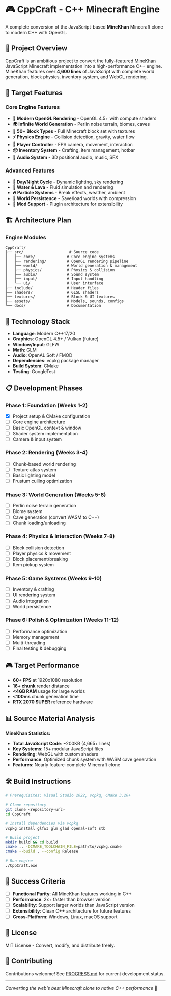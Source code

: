 # 🎮 CppCraft - C++ Minecraft Engine

A complete conversion of the JavaScript-based **MineKhan** Minecraft clone to modern C++ with OpenGL.

## 🎯 Project Overview

CppCraft is an ambitious project to convert the fully-featured [MineKhan](https://github.com/Willard21/MineKhan) JavaScript Minecraft implementation into a high-performance C++ engine. MineKhan features over **4,600 lines** of JavaScript with complete world generation, block physics, inventory system, and WebGL rendering.

## 🚀 Target Features

### Core Engine Features
- **🎨 Modern OpenGL Rendering** - OpenGL 4.5+ with compute shaders
- **🌍 Infinite World Generation** - Perlin noise terrain, biomes, caves
- **🧱 50+ Block Types** - Full Minecraft block set with textures
- **⚡ Physics Engine** - Collision detection, gravity, water flow
- **👤 Player Controller** - FPS camera, movement, interaction
- **📦 Inventory System** - Crafting, item management, hotbar
- **🎵 Audio System** - 3D positional audio, music, SFX

### Advanced Features  
- **🌅 Day/Night Cycle** - Dynamic lighting, sky rendering
- **🧊 Water & Lava** - Fluid simulation and rendering
- **🔥 Particle Systems** - Break effects, weather, ambient
- **💾 World Persistence** - Save/load worlds with compression
- **🔧 Mod Support** - Plugin architecture for extensibility

## 🏗️ Architecture Plan

### Engine Modules
```
CppCraft/
├── src/                    # Source code
│   ├── core/              # Core engine systems
│   ├── rendering/         # OpenGL rendering pipeline  
│   ├── world/             # World generation & management
│   ├── physics/           # Physics & collision
│   ├── audio/             # Sound system
│   ├── input/             # Input handling
│   └── ui/                # User interface
├── include/               # Header files
├── shaders/               # GLSL shaders
├── textures/              # Block & UI textures
├── assets/                # Models, sounds, configs
└── docs/                  # Documentation
```

## 🔧 Technology Stack

- **Language**: Modern C++17/20
- **Graphics**: OpenGL 4.5+ / Vulkan (future)
- **Window/Input**: GLFW
- **Math**: GLM
- **Audio**: OpenAL Soft / FMOD
- **Dependencies**: vcpkg package manager
- **Build System**: CMake
- **Testing**: GoogleTest

## 📋 Development Phases

### Phase 1: Foundation (Weeks 1-2)
- [x] Project setup & CMake configuration  
- [ ] Core engine architecture
- [ ] Basic OpenGL context & window
- [ ] Shader system implementation
- [ ] Camera & input system

### Phase 2: Rendering (Weeks 3-4)
- [ ] Chunk-based world rendering
- [ ] Texture atlas system
- [ ] Basic lighting model
- [ ] Frustum culling optimization

### Phase 3: World Generation (Weeks 5-6)
- [ ] Perlin noise terrain generation
- [ ] Biome system
- [ ] Cave generation (convert WASM to C++)
- [ ] Chunk loading/unloading

### Phase 4: Physics & Interaction (Weeks 7-8)
- [ ] Block collision detection
- [ ] Player physics & movement
- [ ] Block placement/breaking
- [ ] Item pickup system

### Phase 5: Game Systems (Weeks 9-10)
- [ ] Inventory & crafting
- [ ] UI rendering system  
- [ ] Audio integration
- [ ] World persistence

### Phase 6: Polish & Optimization (Weeks 11-12)
- [ ] Performance optimization
- [ ] Memory management
- [ ] Multi-threading
- [ ] Final testing & debugging

## 🎮 Target Performance

- **60+ FPS** at 1920x1080 resolution
- **16+ chunk** render distance  
- **<4GB RAM** usage for large worlds
- **<100ms** chunk generation time
- **RTX 2070 SUPER** reference hardware

## 📊 Source Material Analysis

**MineKhan Statistics:**
- **Total JavaScript Code**: ~200KB (4,665+ lines)
- **Key Systems**: 15+ modular JavaScript files
- **Rendering**: WebGL with custom shaders
- **Performance**: Optimized chunk system with WASM cave generation
- **Features**: Nearly feature-complete Minecraft clone

## 🛠️ Build Instructions

```bash
# Prerequisites: Visual Studio 2022, vcpkg, CMake 3.20+

# Clone repository
git clone <repository-url>
cd CppCraft

# Install dependencies via vcpkg
vcpkg install glfw3 glm glad openal-soft stb

# Build project
mkdir build && cd build
cmake .. -DCMAKE_TOOLCHAIN_FILE=path/to/vcpkg.cmake
cmake --build . --config Release

# Run engine
./CppCraft.exe
```

## 🎯 Success Criteria

- [ ] **Functional Parity**: All MineKhan features working in C++
- [ ] **Performance**: 2x+ faster than browser version
- [ ] **Scalability**: Support larger worlds than JavaScript version
- [ ] **Extensibility**: Clean C++ architecture for future features
- [ ] **Cross-Platform**: Windows, Linux, macOS support

## 📄 License

MIT License - Convert, modify, and distribute freely.

## 🤝 Contributing

Contributions welcome! See [PROGRESS.md](PROGRESS.md) for current development status.

---

*Converting the web's best Minecraft clone to native C++ performance* 🚀 